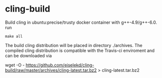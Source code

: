 # cling-build

Build cling in ubuntu:precise/trusty docker container with g++-4.9/g++-6.0. run

    make all

The build cling distribution will be placed in directory ./archives.
The compiled cling distribution is compatible with the Travis-ci enviroment and can be downloaded via

   wget -O - https://github.com/eiselekd/cling-build/raw/master/archives/cling-latest.tar.bz2 > cling-latest.tar.bz2


